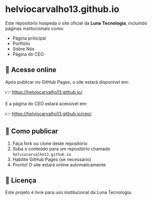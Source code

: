 
# helviocarvalho13.github.io

Este repositório hospeda o site oficial da **Luna Tecnologia**, incluindo páginas institucionais como:

- Página principal
- Portfólio
- Sobre Nós
- Página do CEO

## 🔗 Acesse online

Após publicar no GitHub Pages, o site estará disponível em:

👉 https://helviocarvalho13.github.io/

E a página do CEO estará acessível em:

👉 https://helviocarvalho13.github.io/ceo/

## 🚀 Como publicar

1. Faça fork ou clone deste repositório
2. Suba o conteúdo para um repositório chamado `helviocarvalho13.github.io`
3. Habilite GitHub Pages (se necessário)
4. Pronto! O site estará online automaticamente

## 📄 Licença

Este projeto é livre para uso institucional da Luna Tecnologia.
